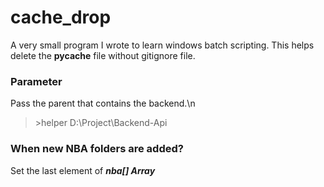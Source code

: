 # cache_drop
A very small program I wrote to learn windows batch scripting. This helps delete the __pycache__ file without gitignore file.

### Parameter
Pass the parent that contains the backend.\n 
> \>helper D:\Project\Backend-Api

### When new NBA folders are added?
Set the last element of ***nba[] Array***
